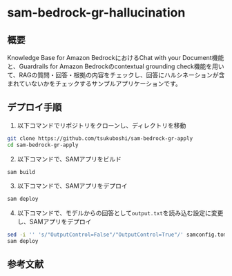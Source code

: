 # sam-bedrock-gr-hallucination

## 概要

Knowledge Base for Amazon BedrockにおけるChat with your Document機能と、Guardrails for Amazon Bedrockのcontextual grounding check機能を用いて、RAGの質問・回答・根拠の内容をチェックし、回答にハルシネーションが含まれていないかをチェックするサンプルアプリケーションです。  

## デプロイ手順

1. 以下コマンドでリポジトリをクローンし、ディレクトリを移動

```bash
git clone https://github.com/tsukuboshi/sam-bedrock-gr-apply
cd sam-bedrock-gr-apply
```

2. 以下コマンドで、SAMアプリをビルド

```bash
sam build
```

3. 以下コマンドで、SAMアプリをデプロイ

```bash
sam deploy 
```

4. 以下コマンドで、モデルからの回答として`output.txt`を読み込む設定に変更し、SAMアプリをデプロイ

```bash
sed -i '' 's/"OutputControl=False"/"OutputControl=True"/' samconfig.toml
sam deploy
```

## 参考文献
